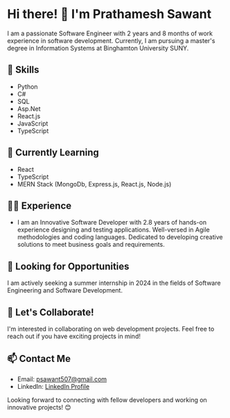
# Hi there! 👋 I'm Prathamesh Sawant

I am a passionate Software Engineer with 2 years and 8 months of work experience in software development. Currently, I am pursuing a master's degree in Information Systems at Binghamton University SUNY.

## 🚀 Skills
- Python
- C#
- SQL
- Asp.Net
- React.js
- JavaScript
- TypeScript

## 🌱 Currently Learning
- React
- TypeScript
- MERN Stack (MongoDb, Express.js, React.js, Node.js)

## 👨‍💻 Experience
- I am an Innovative Software Developer with 2.8 years of hands-on experience designing and testing applications. Well-versed in Agile methodologies and coding languages. Dedicated to developing creative solutions to meet business goals and requirements.

## 💼 Looking for Opportunities
I am actively seeking a summer internship in 2024 in the fields of Software Engineering and Software Development.

## 🤝 Let's Collaborate!
I'm interested in collaborating on web development projects. Feel free to reach out if you have exciting projects in mind!

## 📫 Contact Me
- Email: [psawant507@gmail.com](mailto:psawant507@gmail.com)
- LinkedIn: [LinkedIn Profile](https://www.linkedin.com/in/p-s-s-s/)

Looking forward to connecting with fellow developers and working on innovative projects! 😊


<!---
pss-0501/pss-0501 is a ✨ special ✨ repository because its `README.md` (this file) appears on your GitHub profile.
You can click the Preview link to take a look at your changes.
--->

